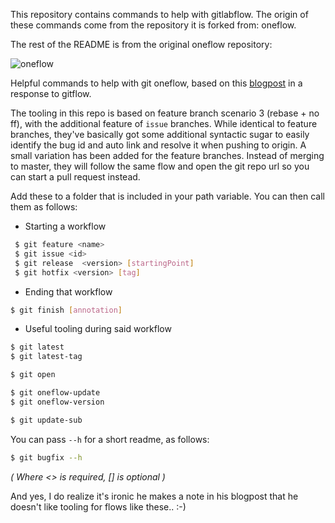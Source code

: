 This repository contains commands to help with gitlabflow.
The origin of these commands come from the repository it is forked from: oneflow.



The rest of the README is from the original oneflow repository:

![oneflow](https://user-images.githubusercontent.com/544444/32192165-aad6f8e4-bdb3-11e7-89ea-c28c20fcd04c.png)

Helpful commands to help with git oneflow, based on this [blogpost](http://endoflineblog.com/oneflow-a-git-branching-model-and-workflow) in a response to gitflow.

The tooling in this repo is based on feature branch scenario 3 (rebase + no ff), with the additional feature of `issue` branches. While identical to feature branches, they've basically got some additional syntactic sugar to easily identify the bug id and auto link and resolve it when pushing to origin. A small variation has been added for the feature branches. Instead of merging to master, they will follow the same flow and open the git repo url so you can start a pull request instead.

Add these to a folder that is included in your path variable. You can then call them as follows:

- Starting a workflow
```sh
 $ git feature <name>
 $ git issue <id>
 $ git release  <version> [startingPoint]
 $ git hotfix <version> [tag]
 ```
 
 - Ending that workflow
 ```sh
 $ git finish [annotation]
 ```
 
 - Useful tooling during said workflow
 ```sh
 $ git latest
 $ git latest-tag
 
 $ git open
 
 $ git oneflow-update
 $ git oneflow-version
 
 $ git update-sub
```

You can pass `--h` for a short readme, as follows:

```sh
$ git bugfix --h
```

_( Where <> is required, [] is optional )_


And yes, I do realize it's ironic he makes a note in his blogpost that he doesn't like tooling for flows like these.. :-)
